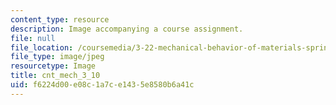 ```yaml
---
content_type: resource
description: Image accompanying a course assignment.
file: null
file_location: /coursemedia/3-22-mechanical-behavior-of-materials-spring-2008/f6224d00e08c1a7ce1435e8580b6a41c_cnt_mech_3_10.jpg
file_type: image/jpeg
resourcetype: Image
title: cnt_mech_3_10
uid: f6224d00-e08c-1a7c-e143-5e8580b6a41c
---
```

